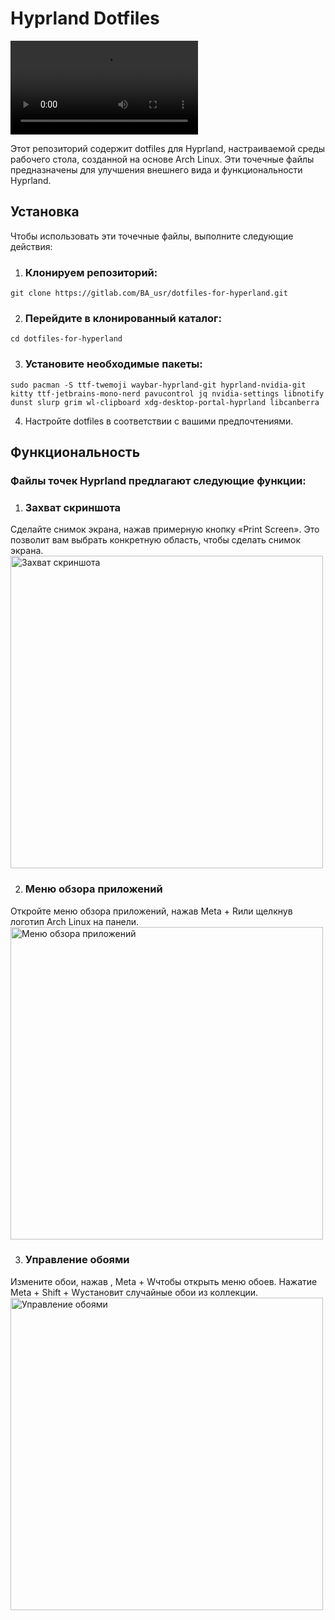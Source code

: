 # Hyprland Dotfiles

<video src="Media/rice.mp4" controls title="Title"></video>

Этот репозиторий содержит dotfiles для Hyprland, настраиваемой среды рабочего стола, созданной на основе Arch Linux. Эти точечные файлы предназначены для улучшения внешнего вида и функциональности Hyprland.

## Установка

Чтобы использовать эти точечные файлы, выполните следующие действия:

1. ### Клонируем репозиторий:

 ```git clone https://gitlab.com/BA_usr/dotfiles-for-hyperland.git```

2. ### Перейдите в клонированный каталог:

 ```cd dotfiles-for-hyperland```

3. ### Установите необходимые пакеты:

 ```sudo pacman -S ttf-twemoji waybar-hyprland-git hyprland-nvidia-git kitty ttf-jetbrains-mono-nerd pavucontrol jq nvidia-settings libnotify dunst slurp grim wl-clipboard xdg-desktop-portal-hyprland libcanberra```

4. Настройте dotfiles в соответствии с вашими предпочтениями.

## Функциональность

### Файлы точек Hyprland предлагают следующие функции:

1. ### Захват скриншота
 Сделайте снимок экрана, нажав примерную кнопку «Print Screen». Это позволит вам выбрать конкретную область, чтобы сделать снимок экрана.
 <img src="Media/1.png" alt="Захват скриншота" width="500"/>

2. ### Меню обзора приложений
 Откройте меню обзора приложений, нажав Meta + Rили щелкнув логотип Arch Linux на панели.
 <img src="Media/2.png" alt="Меню обзора приложений" width="500"/>

3. ### Управление обоями
 Измените обои, нажав , Meta + Wчтобы открыть меню обоев. Нажатие Meta + Shift + Wустановит случайные обои из коллекции.
 <img src="Media/3.png" alt="Управление обоями" width="500"/>

